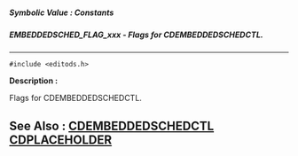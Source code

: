 ##### Symbolic Value : Constants
##### EMBEDDEDSCHED_FLAG_xxx - Flags for CDEMBEDDEDSCHEDCTL.
---
```
#include <editods.h>
```
**Description :**

Flags for CDEMBEDDEDSCHEDCTL.

**See Also :**
[CDEMBEDDEDSCHEDCTL](/reference/Data/CDEMBEDDEDSCHEDCTL)
[CDPLACEHOLDER](/reference/Data/CDPLACEHOLDER)
---
